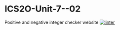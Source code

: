 # ICS2O-Unit-7--02
Positive and negative integer checker website
[![linter](https://github.com/andyreya/ICS2O-Unit-7--02/workflows/linter/badge.svg)](https://github.com/marketplace/actions/super-linter)

